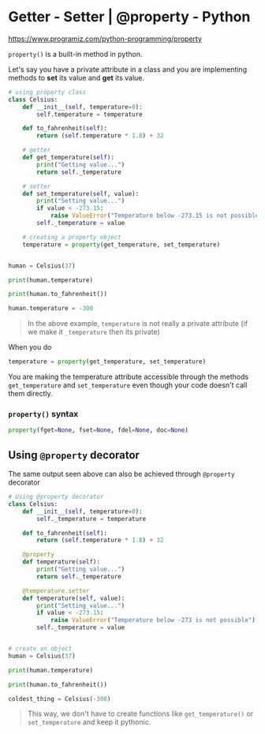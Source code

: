 # Getter - Setter | @property - Python

https://www.programiz.com/python-programming/property

`property()` is a built-in method in python.

Let's say you have a private attribute in a class and you are implementing methods to **set** its value and **get** its value.

```python
# using property class
class Celsius:
    def __init__(self, temperature=0):
        self.temperature = temperature

    def to_fahrenheit(self):
        return (self.temperature * 1.8) + 32

    # getter
    def get_temperature(self):
        print("Getting value...")
        return self._temperature

    # setter
    def set_temperature(self, value):
        print("Setting value...")
        if value < -273.15:
            raise ValueError("Temperature below -273.15 is not possible")
        self._temperature = value

    # creating a property object
    temperature = property(get_temperature, set_temperature)


human = Celsius(37)

print(human.temperature)

print(human.to_fahrenheit())

human.temperature = -300
```

> In the above example, `temperature` is not really a private attribute (if we make it `_temperature` then its private)

When you do

```python
temperature = property(get_temperature, set_temperature)
```

You are making the temperature attribute accessible through the methods `get_temperature` and `set_temperature` even though your code doesn't call them directly.

### `property()` syntax

```python
property(fget=None, fset=None, fdel=None, doc=None)
```

## Using `@property` decorator

The same output seen above can also be achieved through `@property` decorator

```python
# Using @property decorator
class Celsius:
    def __init__(self, temperature=0):
        self._temperature = temperature

    def to_fahrenheit(self):
        return (self.temperature * 1.8) + 32

    @property
    def temperature(self):
        print("Getting value...")
        return self._temperature

    @temperature.setter
    def temperature(self, value):
        print("Setting value...")
        if value < -273.15:
            raise ValueError("Temperature below -273 is not possible")
        self._temperature = value


# create an object
human = Celsius(37)

print(human.temperature)

print(human.to_fahrenheit())

coldest_thing = Celsius(-300)
```

> This way, we don't have to create functions like `get_temperature()` or `set_temperature` and keep it pythonic.